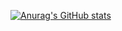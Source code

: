 [![Anurag's GitHub stats](https://github-readme-stats.vercel.app/api?username=Duuckjing&show_icons=true&theme=solarized-light)](https://github.com/anuraghazra/github-readme-stats)
